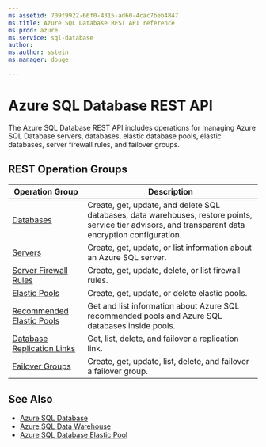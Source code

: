 ```yaml
---
ms.assetid: 709f9922-66f0-4315-ad60-4cac7beb4847
ms.title: Azure SQL Database REST API reference
ms.prod: azure
ms.service: sql-database
author:
ms.author: sstein
ms.manager: douge

---
```


# Azure SQL Database REST API

The Azure SQL Database REST API includes operations for managing Azure SQL Database servers, databases, elastic database pools, elastic databases, server firewall rules, and failover groups.

## REST Operation Groups

| Operation Group | Description |
|-----------------|-------------|
|[Databases](~/docs-ref-autogen/sql/Databases.json)| Create, get, update, and delete SQL databases, data warehouses, restore points, service tier advisors, and transparent data encryption configuration.|
|[Servers](~/docs-ref-autogen/sql/Servers.json)|Create, get, update, or list information about an Azure SQL server.|
|[Server Firewall Rules](~/docs-ref-autogen/sql/firewallrules.json)|Create, get, update, delete, or list firewall rules.|
|[Elastic Pools](~/docs-ref-autogen/sql/ElasticPools.json)|Create, get, update, or delete elastic pools.|
|[Recommended Elastic Pools](~/docs-ref-autogen/sql/RecommendedElasticPools.json)|Get and list information about Azure SQL recommended pools and Azure SQL databases inside pools.|
|[Database Replication Links](~/docs-ref-autogen/sql/databases%20-%20replicationlinks.json)| Get, list, delete, and failover a replication link.|
|[Failover Groups](~/docs-ref-autogen/sql/failovergroups.json)| Create, get, update, list, delete, and failover a failover group.| 


## See Also

- [Azure SQL Database](https://azure.microsoft.com/services/sql-database/)
- [Azure SQL Data Warehouse](https://azure.microsoft.com/services/sql-data-warehouse/)
- [Azure SQL Database Elastic Pool](https://azure.microsoft.com/documentation/articles/sql-database-elastic-pool/)